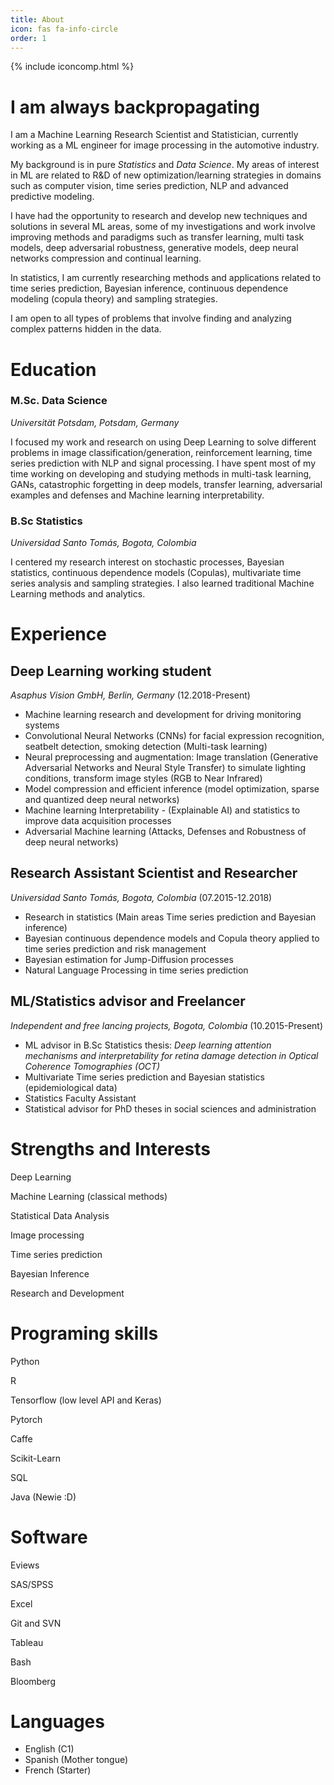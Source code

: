 ```yaml
---
title: About
icon: fas fa-info-circle
order: 1
---
```



<!-- <script src="https://code.iconify.design/2/2.0.3/iconify.min.js"></script> -->

{% include iconcomp.html %}


# I am always backpropagating

I am a Machine Learning Research Scientist and Statistician, currently working as a ML engineer for image processing in the automotive industry. 

My background is in pure *Statistics* and *Data Science*. My areas of interest in ML are related to R&D of new optimization/learning strategies in domains such as computer vision, time series prediction, NLP and advanced predictive modeling.

I have had the opportunity to research and develop new techniques and solutions in several ML areas, some of my investigations and work involve improving methods and paradigms such as transfer learning, multi task models, deep adversarial robustness, generative models, deep neural networks compression and continual learning.

In statistics, I am currently researching methods and applications related to time series prediction, Bayesian inference, continuous dependence modeling (copula theory) and sampling strategies.

I am open to all types of problems that involve finding and analyzing complex patterns hidden in the data.

# Education 

### M.Sc. Data Science

*Universität Potsdam, Potsdam, Germany*

I focused my work and research on using Deep Learning to solve different problems in image classification/generation, reinforcement learning, time series prediction with NLP and signal processing. I have spent most of my time working on developing and studying methods in multi-task learning, GANs, catastrophic forgetting in deep models, transfer learning, adversarial examples and defenses and Machine learning interpretability.


### B.Sc Statistics

*Universidad Santo Tomás, Bogota, Colombia*

I centered my research interest on stochastic processes, Bayesian statistics, continuous dependence models (Copulas), multivariate time series analysis and sampling strategies. I also learned traditional Machine Learning methods and analytics.


# Experience

## Deep Learning working student

*Asaphus Vision GmbH, Berlin, Germany* (12.2018-Present)
- Machine learning research and development for driving monitoring systems
- Convolutional Neural Networks (CNNs) for facial expression recognition, seatbelt detection, smoking detection (Multi-task learning)
- Neural preprocessing and augmentation: Image translation (Generative Adversarial Networks and Neural Style Transfer) to simulate lighting conditions, transform image styles (RGB to Near Infrared)
- Model compression and efficient inference (model optimization, sparse and quantized deep neural networks)
- Machine learning Interpretability - (Explainable AI) and statistics to improve data acquisition processes
- Adversarial Machine learning (Attacks, Defenses and Robustness of deep neural networks)


## Research Assistant Scientist and Researcher

*Universidad Santo Tomás, Bogota, Colombia* (07.2015-12.2018)
- Research in statistics (Main areas Time series prediction and Bayesian inference)
- Bayesian continuous dependence models and Copula theory applied to time series prediction and risk management
- Bayesian estimation for Jump-Diffusion processes
- Natural Language Processing in time series prediction


## ML/Statistics advisor and Freelancer

*Independent and free lancing projects, Bogota, Colombia* (10.2015-Present)

- ML advisor in B.Sc Statistics thesis: *Deep learning attention mechanisms and interpretability for retina damage detection in Optical Coherence Tomographies (OCT)*
- Multivariate Time series prediction and Bayesian statistics (epidemiological data)
- Statistics Faculty Assistant
- Statistical advisor for PhD theses in social sciences and administration


# Strengths and Interests


<span class="iconify-inline" data-icon="carbon:machine-learning-model" style="color: #ffbb2c"></span>
Deep Learning

<span class="iconify-inline" data-icon="carbon:machine-learning" style="color: #5578ff"></span> Machine Learning (classical methods)

<span class="iconify" data-icon="whh-statistics" style="color: #e80368"></span> Statistical Data Analysis

<span class="iconify-inline" data-icon="akar-icons:image" style="color: #e361ff"></span> Image processing

<span class="iconify-inline" data-icon="wpf-statistics" style="color: #47aeff"></span> Time series prediction 

<span class="iconify-inline" data-icon="carbon-data-vis-1" style="color: #ffa76e"></span> Bayesian Inference

<span class="iconify-inline" data-icon="bi-chat-text-fill" style="color: #11dbcf"></span> Research and Development 



# Programing skills

<span class="iconify-inline" data-icon="logos:python"></span> Python

<span class="iconify-inline" data-icon="cib:rstudio"></span> R

<span class="iconify-inline" data-icon="cib:tensorflow" style="color: #ff8300;"></span>  Tensorflow (low level API and Keras)

<span class="iconify-inline" data-icon="logos:pytorch"></span> Pytorch

<span class="iconify-inline" data-icon="file-icons:caffe2"></span> Caffe

<span class="iconify-inline" data-icon="simple-icons:scikitlearn" style="color: #ffffff"></span> Scikit-Learn

<span class="iconify-inline" data-icon="vscode-icons:file-type-sql"></span> SQL

<span class="iconify-inline" data-icon="logos-java"></span> Java (Newie :D)


# Software

<span class="iconify-inline" data-icon="emojione-v1:stock-chart"></span> Eviews

<span class="iconify-inline" data-icon="bx-bx-stats"></span> SAS/SPSS

<span class="iconify-inline" data-icon="vscode-icons:file-type-excel"></span> Excel

<span class="iconify-inline" data-icon="logos-git-icon"></span> Git and SVN

<span class="iconify-inline" data-icon="logos-tableau-icon"></span> Tableau

<span class="iconify-inline" data-icon="logos-bash-icon"></span> Bash

<span class="iconify-inline" data-icon="ri-stock-fill"></span> Bloomberg



# Languages

- English (C1)
- Spanish (Mother tongue)
- French (Starter)